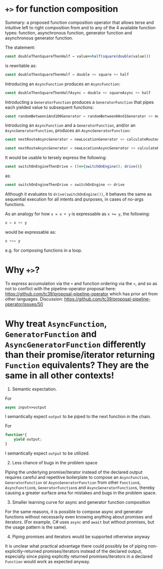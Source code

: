 # `+>` for function composition

Summary: a proposed function composition operator that allows terse and intuitive left to right composition from and to any of the 4 available function types: function, asynchronous function, generator function and asynchronous generator function.

The statement:

```javascript
const doubleThenSquareThenHalf = value=>half(square(double(value)))
```

is rewritable as:

```javascript
const doubleThenSquareThenHalf = double +> square +> half
```

Introducing an `AsyncFunction` produces an `AsyncFunction`:

```javascript
const doubleThenSquareThenHalfAsync = double +> squareAsync +> half
```

Introducting a `GeneratorFunction` produces a `GeneratorFunction` that pipes each yielded value to subsequent functions:

```javascript
const randomBetween1And100Generator = randomBetween0And1Generator +> multiplyBy100
```

Introducing an `AsyncFunction` and a `GeneratorFunction`, and/or an `AsyncGeneratorFunction`, produces an `AsyncGeneratorFunction`:

```javascript
const nextRouteAsyncGenerator = newLocationGenerator +> calculateRouteAsync //sync generator, async function
```

```javascript
const nextRouteAsyncGenerator = newLocationAsyncGenerator +> calculateRoute //async generator, sync function
```

It would be usable to tersely express the following:

```javascript
const switchOnEngineThenDrive = ()=>{switchOnEngine(); drive()}
```

as:

```javascript
const switchOnEngineThenDrive = switchOnEngine +> drive
```

Although it evaluates to `drive(switchOnEngine())`, it behaves the same as sequential execution for all intents and purposes, in cases of no-args functions.

As an analogy for how `x = x + y` is expressable as `x += y`, the following:

```javascript
x = x +> y
```

would be expressable as:

```javascript
x +>= y
```

e.g. for composing functions in a loop.

# Why `+>`?

To express accumulation via the `+` and function ordering via the `>`, and so as not to conflict with the pipeline-operator proposal here: https://github.com/tc39/proposal-pipeline-operator which has prior art from other languages. Discussion: https://github.com/tc39/proposal-pipeline-operator/issues/50

# Why treat `AsyncFunction`, `GeneratorFunction` and `AsyncGeneratorFunction` differently than their promise/iterator returning `Function` equivalents? They are the same in all other contexts!

1. Semantic expectation.

For
```js
async input=>output
```

I semantically expect `output` to be piped to the next function in the chain.

For
```js
function*{
    yield output;
}
```

I semantically expect `output` to be utilized.

2. Less chance of bugs in the problem space

Piping the underlying promise/iterator instead of the declared output requires careful and repetitive boilerplate to compose an `AsyncFunction`, `GeneratorFunction` or `AsyncGeneratorFunction` from other `Function`s, `AsyncFunction`s, `GeneratorFunction`s and `AsyncGeneratorFunction`s, thereby causing a greater surface area for mistakes and bugs in the problem space.

3. Smaller learning curve for async and generator function composition

For the same reasons, it is possible to compose async and generator functions without necessarily even knowing anything about promises and iterators. (For example, C# uses `async` and `await` but without promises, but the usage pattern is the same).

4. Piping promises and iterators would be supported otherwise anyway

It is unclear what practical advantage there could possibly be of piping non-explicitly-returned promises/iterators instead of the declared output, especially since piping explicitly returned promises/iterators in a declared `Function` would work as expected anyway.
